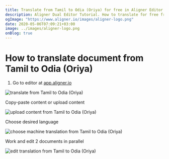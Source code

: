 ```yaml
---
title: Translate from Tamil to Odia (Oriya) for free in Aligner Editor
description: Aligner Dual Editor Tutorial. How to translate for free from Tamil to Odia (Oriya). Aligner is multilingual document management platform. 
ogImage: "https://www.aligner.io/images/aligner-logo.png"
date: 2020-05-06T07:09:21+03:00
image: ../images/aligner-logo.png
onBlog: true
---
```


# How to translate document from Tamil to Odia (Oriya)

1. Go to editor at [app.aligner.io](https://app.aligner.io "Aligner App web page")

![translate from Tamil to Odia (Oriya)](../aligner-blank-editor.png "translate from Tamil to Odia (Oriya)")

Copy-paste content or upload content

![upload content from Tamil to Odia (Oriya)](../aligner-uploaded-document.png "upload content from Tamil to Odia (Oriya)")

Choose desired language

![choose machine translation from Tamil to Odia (Oriya)](../aligner-language-dropdown.png "choose machine translation from Tamil to Odia (Oriya)")

Work and edit 2 documents in parallel

![edit translation from Tamil to Odia (Oriya)](../aligner-double-sitded-editor.png "edit translation from Tamil to Odia (Oriya)")

